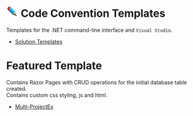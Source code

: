 # ![](/Assets/github-image32x32.png) Code Convention Templates
Templates for the .NET command-line interface and `Visual Studio`.

* [Solution Templates](/SolutionTemplates)

# Featured Template
Contains Razor Pages with CRUD operations for the initial database table created.<br/>
Contains custom css styling, js and html.

* [Multi-ProjectEx](https://github.com/bboy77/Templates/tree/main/SolutionTemplates/Content/Multi-ProjectEx)
 
